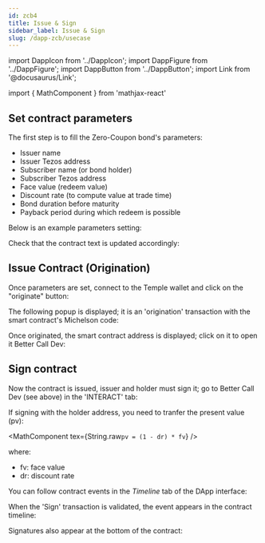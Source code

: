 ```yaml
---
id: zcb4
title: Issue & Sign
sidebar_label: Issue & Sign
slug: /dapp-zcb/usecase
---
```


import DappIcon from '../DappIcon';
import DappFigure from '../DappFigure';
import DappButton from '../DappButton';
import Link from '@docusaurus/Link';

import { MathComponent } from 'mathjax-react'

## Set contract parameters

The first step is to fill the Zero-Coupon bond's parameters:
* Issuer name
* Issuer Tezos address
* Subscriber name (or bond holder)
* Subscriber Tezos address
* Face value (redeem value)
* Discount rate (to compute value at trade time)
* Bond duration before maturity
* Payback period during which redeem is possible

Below is an example parameters setting:

<DappFigure img='zcb-set.png' width='40%'/>

Check that the contract text is updated accordingly:

<DappFigure img='zcb-set2.png' width='80%'/>

## Issue Contract (Origination)

Once parameters are set, connect to the <Link to='/docs/dapp-tools/thanos'>Temple wallet</Link> and click on the "originate" button:

<DappFigure img='zcb-issue.png' width='50%'/>

The following popup is displayed; it is an 'origination' transaction with the smart contract's <Link to='/docs/dapp-tools/tezos#micheslon'>Michelson</Link> code:

<DappFigure img='zcb-set3.png' width='50%'/>

Once originated, the smart contract address is displayed; click on it to open it <Link to='/docs/dapp-tools/bcd'>Better Call Dev</Link>:

<DappFigure img='zcb-set4.png' width='90%'/>

## Sign contract

Now the contract is issued, issuer and holder must sign it; go to <Link to='/docs/dapp-tools/bcd'>Better Call Dev</Link> (see above) in the 'INTERACT' tab:

<DappFigure img='zcb-bcd1.png' width='100%'/>

If signing with the holder address, you need to tranfer the present value (pv):

<MathComponent tex={String.raw`pv = (1 - dr) * fv`} />

where:
* fv: face value
* dr: discount rate

You can follow contract events in the *Timeline* tab of the DApp interface:

<DappFigure img='zcb-sign1.png' width='40%'/>

When the 'Sign' transaction is validated, the event appears in the contract timeline:

<DappFigure img='zcb-sign2.png' width='40%'/>

Signatures also appear at the bottom of the contract:

<DappFigure img='zcb-sign3.png' width='90%'/>